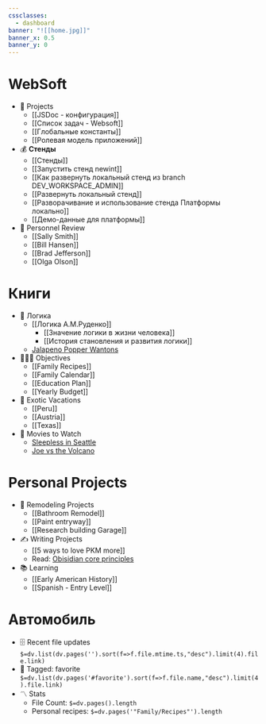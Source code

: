 ```yaml
---
cssclasses:
  - dashboard
banner: "![[home.jpg]]"
banner_x: 0.5
banner_y: 0
---
```

# WebSoft
- 💼 Projects
	- [[JSDoc - конфигурация]]
	- [[Список задач - Websoft]]
	- [[Глобальные константы]]
	- [[Ролевая модель приложений]]
- 💰 **Стенды**
	- [[Стенды]]
	- [[Запустить стенд newint]]
	- [[Как развернуть локальный стенд из branch DEV_WORKSPACE_ADMIN]]
	- [[Развернуть локальный стенд]]
	- [[Разворачивание и использование стенда Платформы локально]]
	- [[Демо-данные для платформы]]
- 👥 Personnel Review
	- [[Sally Smith]]
	- [[Bill Hansen]]
	- [[Brad Jefferson]]
	- [[Olga Olson]]
# Книги
- 🏈 Логика
	- [[Логика А.М.Руденко]]
		- [[Значение логики в жизни человека]]
		- [[История становления и развития логики]]
	- [Jalapeno Popper Wantons](https://www.allrecipes.com/recipe/166991/jalapeno-popper-wontons/)
- 👨‍👩‍👦 Objectives
	- [[Family Recipes]]
	- [[Family Calendar]]
	- [[Education Plan]]
	- [[Yearly Budget]]
- 🌅 Exotic Vacations 
	- [[Peru]]
	- [[Austria]]
	- [[Texas]]  
- 🎥 Movies to Watch
	- [Sleepless in Seattle](https://www.imdb.com/title/tt0108160/)
	- [Joe vs the Volcano](https://www.imdb.com/title/tt0099892/)

 # Personal Projects
- 🏡 Remodeling Projects
	- [[Bathroom Remodel]]
	- [[Paint entryway]]
	- [[Research building Garage]] 
 - ✍️ Writing Projects
	- [[5 ways to love PKM more]]
	- Read: [Obisidian core principles](https://tfthacker.medium.com/obsidian-understanding-its-core-design-principles-7f3fafbd6e36)
- 📚 Learning
	- [[Early American History]]
	- [[Spanish - Entry Level]]



# Автомобиль
- 🗄️ Recent file updates
 `$=dv.list(dv.pages('').sort(f=>f.file.mtime.ts,"desc").limit(4).file.link)`
- 🔖 Tagged:  favorite 
 `$=dv.list(dv.pages('#favorite').sort(f=>f.file.name,"desc").limit(4).file.link)`
- 〽️ Stats
	-  File Count: `$=dv.pages().length`
	-  Personal recipes: `$=dv.pages('"Family/Recipes"').length`